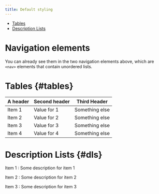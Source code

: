 ```yaml
---
title: Default styling
---
```


<nav markdown="1">

* [Tables](#tables)
* [Description Lists](#dls)

</nav>

Navigation elements
=============
You can already see them in the two navigation elements above, which
are `<nav>` elements that contain unordered lists.

Tables  {#tables}
=============

| A header | Second header | Third Header   |
|----------|---------------|----------------|
| Item 1   | Value for 1   | Something else |
| Item 2   | Value for 2   | Something else |
| Item 3   | Value for 3   | Something else |
| Item 4   | Value for 4   | Something else |

Description Lists {#dls}
===============

Item 1
:  Some description for item 1

Item 2
:  Some description for item 2

Item 3
:  Some description for item 3


